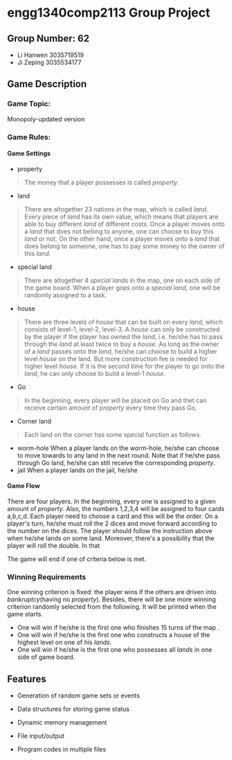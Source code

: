 # engg1340comp2113 Group Project #
## Group Number: 62
* Li Hanwen 3035719519
* Ji Zeping 3035534177
## Game Description
### Game Topic:
Monopoly-updated version
### Game Rules:
#### Game Settings
* property
> The money that a player possesses is called *property*.
* land
> There are altogether 23 nations in the map, which is called *land*. Every piece of *land* has its own value, which means that players are able to buy different *land* of different costs.
> Once a player moves onto a *land* that does not belong to anyone, one can choose to buy this *land* or not. On the other hand, once a player moves onto a *land* that does belong to someone, one has to pay some money to the owner of this *land*.
* special land
> There are altogether 4 *special lands* in the map, one on each side of the game board. When a player goes onto a *special land*, one will be randomly assigned to a task.
* house
> There are three levels of *house* that can be built on every *land*, which consists of level-1, level-2, level-3.
> A *house* can only be constructed by the player if the player has owned the *land*, i.e. he/she has to pass through the *land* at least twice to buy a *house*. As long as the owner of a *land* passes onto the *land*, he/she can choose to build a higher level *house* on the land. But more construction fee is needed for higher level *house*. If it is the second time for the player to go onto the *land*, he can only choose to build a level-1 *house*.
* Go
> In the beginning, every player will be placed on Go and thet can receive certain amount of *property* every time they pass Go.
* Corner land
> Each land on the corner has some special function as follows.
- worm-hole
   When a player lands on the worm-hole, he/she can choose to move towards to any land in the next round. Note that if he/she pass through Go land, he/she can still receive the corresponding *property*.
- jail
  When a player lands on the jail, he/she 
#### Game Flow
There are four players. In the beginning, every one is assigned to a given amount of *property*. Also, the numbers 1,2,3,4 will be assigned to four cards a,b,c,d. Each player need to choose a card and this will be the order. On a player's turn, he/she must roll the 2 dices and move forward according to the number on the dices. The player should follow the instruction above when he/she lands on some land. Moreover, there's a possibility that the player will roll the double. In that 

The game will end if one of criteria below is met.    

### Winning Requirements
One winning criterion is fixed: the player wins if the others are driven into *bankruptcy*(having no *property*). Besides, there will be one more winning criterion randomly selected from the following. It will be printed when the game starts. 
* One will win if he/she is the first one who finishes 15 turns of the map .
* One will win if he/she is the first one who constructs a house of the highest level on one of his *lands*.
* One will win if he/she is the first one who possesses all *lands* in one side of game board.

## Features
* Generation of random game sets or events

* Data structures for storing game status

* Dynamic memory management

* File input/output

* Program codes in multiple files

